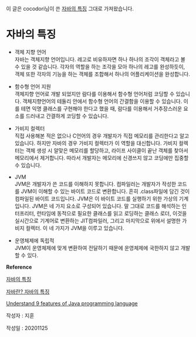 이 글은 cocodori님이 쓴 [자바의 특징](https://github.com/cocodori/tech-interview/tree/main/java) 그대로 가져왔습니다.


# 자바의 특징 

 
- 객체 지향 언어 <BR>
    자바는 객체지향 언어입니다. 레고로 비유하자면 하나 하나의 조각이 객체라고 볼 수 있을 것 같습니다. 
    각자의 역할을 하는 조각을 모아 하나의 레고를 완성하듯이, 객체 또한 각자의 기능을 하는 객체를 조합해서 
    하나의 어플리케이션을 완성합니다.

- 함수형 언어 지원 <BR>
    객체지향 언어로 개발 되었지만 람다를 이용해서 함수형 언어처럼 코딩할 수 있습니다. 
    객체지향언어의 테둘리 안에서 함수형 언어의 간결함을 이용할 수 있습니다. 
    이를 테면 익명 클래스를 구현해야 한다고 했을 때, 람다를 이용해서 거추장스러운 요소를 드러내고 간결하게 코딩할 수 있습니다.

- 가비지 컬렉터 <BR>
    직접 사용해본 적은 없으나 C언어의 경우 개발자가 직접 메모리를 관리한다고 알고 있습니다. 
    하지만 자바의 경우 가비지 컬렉터가 이 역할을 대신합니다. 
    가비지 컬렉터는 객체 생성 시 알맞은 메모리를 할당하고, 라이프 사이클이 끝난 객체를 찾아서 메모리에서 제거합니다. 
    따라서 개발자는 메모리에 신경쓰지 않고 코딩에만 집중할 수 있습니다.

- JVM <BR>
    JVM은 개발자가 쓴 코드를 이해하지 못합니다. 
    컴파일러는 개발자가 작성한 코드를 JVM이 이해할 수 있는 바이트 코드로 변환합니다. 
    흔히 .class파일에 담긴 것이 컴파일된 바이트 코드입니다. 
    JVM은 이 바이트 코드를 실행하기 위한 가상의 기계입니다. 
    JVM은 네 가지 요소로 구성되어 있습니다. 
    말 그대로 코드를 해석하는 인터프리터, 런타임에 동적으로 필요한 클래스를 읽고 로딩하는 클래스 로더, 
    이것을 실시간으로 기계어로 변환하는 JIT컴파일러, 그리고 마지막으로 위에서 설명한 가비지 컬렉터. 
    이 네 가지가 JVM을 이루고 있습니다.

- 운영체제에 독립적 <BR>
    JVM이 운영체제에 맞게 변환하여 전달하기 때문에 운영체제에 국한하지 않고 개발할 수 있다.



**Reference**

[자바의 특징](https://github.com/cocodori/tech-interview/tree/main/java)

[자바란? 자바의 특징](https://hongku.tistory.com/171)

[Understand 9 features of Java programming language](https://www.codejava.net/java-core/features-of-the-java-programming-language)

작성자 : 지훈

작성일 : 20201125